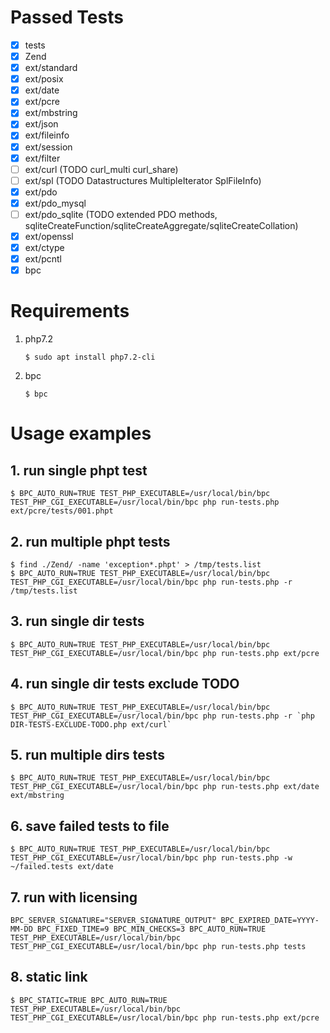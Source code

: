 # Passed Tests

- [x] tests
- [x] Zend
- [x] ext/standard
- [x] ext/posix
- [x] ext/date
- [x] ext/pcre
- [x] ext/mbstring
- [x] ext/json
- [x] ext/fileinfo
- [x] ext/session
- [x] ext/filter
- [ ] ext/curl (TODO curl_multi curl_share)
- [ ] ext/spl (TODO Datastructures MultipleIterator SplFileInfo)
- [x] ext/pdo
- [x] ext/pdo_mysql
- [ ] ext/pdo_sqlite (TODO extended PDO methods, sqliteCreateFunction/sqliteCreateAggregate/sqliteCreateCollation)
- [x] ext/openssl
- [x] ext/ctype
- [x] ext/pcntl
- [x] bpc

# Requirements

1. php7.2

    ```shell
    $ sudo apt install php7.2-cli
    ```

2. bpc

    ```shell
    $ bpc
    ```

# Usage examples

## 1. run single phpt test

```shell
$ BPC_AUTO_RUN=TRUE TEST_PHP_EXECUTABLE=/usr/local/bin/bpc TEST_PHP_CGI_EXECUTABLE=/usr/local/bin/bpc php run-tests.php ext/pcre/tests/001.phpt
```

## 2. run multiple phpt tests

```shell
$ find ./Zend/ -name 'exception*.phpt' > /tmp/tests.list
$ BPC_AUTO_RUN=TRUE TEST_PHP_EXECUTABLE=/usr/local/bin/bpc TEST_PHP_CGI_EXECUTABLE=/usr/local/bin/bpc php run-tests.php -r /tmp/tests.list
```

## 3. run single dir tests

```shell
$ BPC_AUTO_RUN=TRUE TEST_PHP_EXECUTABLE=/usr/local/bin/bpc TEST_PHP_CGI_EXECUTABLE=/usr/local/bin/bpc php run-tests.php ext/pcre
```

## 4. run single dir tests exclude TODO

```shell
$ BPC_AUTO_RUN=TRUE TEST_PHP_EXECUTABLE=/usr/local/bin/bpc TEST_PHP_CGI_EXECUTABLE=/usr/local/bin/bpc php run-tests.php -r `php DIR-TESTS-EXCLUDE-TODO.php ext/curl`
```

## 5. run multiple dirs tests

```shell
$ BPC_AUTO_RUN=TRUE TEST_PHP_EXECUTABLE=/usr/local/bin/bpc TEST_PHP_CGI_EXECUTABLE=/usr/local/bin/bpc php run-tests.php ext/date ext/mbstring
```

## 6. save failed tests to file

```shell
$ BPC_AUTO_RUN=TRUE TEST_PHP_EXECUTABLE=/usr/local/bin/bpc TEST_PHP_CGI_EXECUTABLE=/usr/local/bin/bpc php run-tests.php -w ~/failed.tests ext/date
```

## 7. run with licensing

```shell
BPC_SERVER_SIGNATURE="SERVER_SIGNATURE_OUTPUT" BPC_EXPIRED_DATE=YYYY-MM-DD BPC_FIXED_TIME=9 BPC_MIN_CHECKS=3 BPC_AUTO_RUN=TRUE TEST_PHP_EXECUTABLE=/usr/local/bin/bpc TEST_PHP_CGI_EXECUTABLE=/usr/local/bin/bpc php run-tests.php tests
```

## 8. static link

```shell
$ BPC_STATIC=TRUE BPC_AUTO_RUN=TRUE TEST_PHP_EXECUTABLE=/usr/local/bin/bpc TEST_PHP_CGI_EXECUTABLE=/usr/local/bin/bpc php run-tests.php ext/pcre
```
